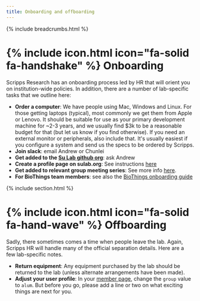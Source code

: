 ```yaml
---
title: Onboarding and offboarding
---
```


{% include breadcrumbs.html %}

# {% include icon.html icon="fa-solid fa-handshake" %} Onboarding

Scripps Research has an onboarding process led by HR that will orient you on institution-wide policies.  In addition, there are a number of lab-specific tasks that we outline here:

* **Order a computer**: We have people using Mac, Windows and Linux. For those getting laptops (typical), most commonly we get them from Apple or Lenovo. It should be suitable for use as your primary development machine for ~2-3 years, and we usually find $3k to be a reasonable budget for that (but let us know if you find otherwise).  If you need an external monitor or peripherals, also include that. It's usually easiest if you configure a system and send us the specs to be ordered by Scripps.
* **Join slack**: email Andrew or Chunlei
* **Get added to the [Su Lab github org](https://github.com/orgs/SuLab/)**: ask Andrew
* **Create a profile page on sulab.org**: See instructions [here](https://github.com/SuLab/sulab.org/blob/main/README.md#lab-members-actions)
* **Get added to relevant group meeting series**: See more info [here](/handbook/groupmeetings).
* **For BioThings team members**: see also the [BioThings onboarding guide](https://github.com/biothings/biothings-internal/wiki/New-to-the-BioThings-team)

<!-- See also https://www.dropbox.com/scl/fi/gki32uyvb0f5zx2akhibb/Onboarding-Checklist.docx?rlkey=p9u4517zjkd2zdrhs23exe6oq&dl=0 and https://github.com/biothings/biothings-internal/wiki/New-to-the-BioThings-team --> 

{% include section.html %}

# {% include icon.html icon="fa-solid fa-hand-wave" %} Offboarding

Sadly, there sometimes comes a time when people leave the lab.  Again, Scripps HR will handle many of the official separation details. Here are a few lab-specific notes.

* **Return equipment**: Any equipment purchased by the lab should be returned to the lab (unless alternate arrangements have been made).
* **Adjust your user profile**: In your [member page](https://github.com/SuLab/sulab.org/tree/main/_members), change the `group` value to `alum`. But before you go, please add a line or two on what exciting things are next for you.